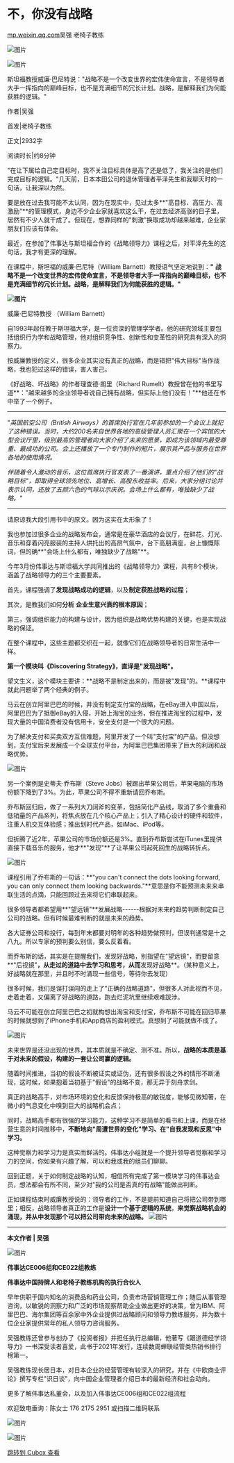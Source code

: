 不，你没有战略
=======

[mp.weixin.qq.com](http://mp.weixin.qq.com/s?__biz=MzkzODE5OTQ3Ng==&mid=2247516199&idx=1&sn=acfc9bcce483ad38509bb86f64bc9fc8&chksm=c28110fcf5f699ea55f96e556331e8431aa7c202279f720a07396a3e8a18210cdd0d000a342c&mpshare=1&scene=1&srcid=0609iAqfmrivGNoPgy5q7Qsg&sharer_sharetime=1686364526791&sharer_shareid=c58007142b3c8dd4da3163f5c61d6b7b#rd)吴强 老椅子教练


![图片](https://image.cubox.pro/article/2022092718222517623/45407.jpg?imageMogr2/quality/90/ignore-error/1)

![图片](https://image.cubox.pro/article/2023061222213863807/68203.jpg?imageMogr2/quality/90/ignore-error/1)

斯坦福教授威廉·巴尼特说："战略不是一个改变世界的宏伟使命宣言，不是领导者大手一挥指向的巅峰目标，也不是充满细节的冗长计划。战略，是解释我们为何能获胜的逻辑。"

作者\|吴强

首发\|老椅子教练

正文\|2932字

阅读时长\|约8分钟

"在让下属给自己定目标时，我不关注目标具体是高了还是低了，我关注的是他们完成目标的逻辑。"几天前，日本本田公司的退休管理者平泽先生和我聊天时的一句话，让我深以为然。


要是放在过去我可能不太认同，因为在现实中，见过太多**"高目标、高压力、高激励"**的管理模式，身边不少企业家就喜欢这么干，在过去经济高涨的日子里，居然有不少人就干成了。但现在，想靠同样的"刺激"换取成功却越来越难，企业家朋友们应该有体会。


最近，在参加了伟事达与斯坦福合作的《战略领导力》课程之后，对平泽先生的这句话，我才有更深的理解。

在课程中，斯坦福的威廉·巴尼特（William Barnett）教授语气坚定地说到：**"** **战略不是一个改变世界的宏伟使命宣言，不是领导者大手一挥指向的巅峰目标，也不是充满细节的冗长计划。战略，是解释我们为何能获胜的逻辑。"**

**![图片](https://image.cubox.pro/article/2023061222213835113/50518.jpg?imageMogr2/quality/90/ignore-error/1)**

威廉·巴尼特教授 （William Barnett）

自1993年起任教于斯坦福大学，是一位资深的管理学学者。他的研究领域主要包括组织行为学和战略管理，他对组织竞争性、创新性和变革性的研究具有深入的洞察力。


按威廉教授的定义，很多企业其实没有真正的战略，而是错把"伟大目标"当作战略，我也犯过这样的错误，害人害己。

《好战略、坏战略》的作者理查德·朗里（Richard Rumelt）教授曾在他的书里写道**："越来越多的企业领导者说自己拥有战略，但实际上他们没有！"**他还在书中举了一个例子。

*** ** * ** ***


"*英国航空公司（British Airways）的首席执行官在几年前参加的一个会议上就犯了这种错误。当时，大约200名来自世界各地的高级管理人员汇聚在一个宾馆的大型会议厅里，级别最高的管理者向大家介绍了未来的愿景，即成为该领域内最受尊重、最成功的公司。会上还播放了一个专门制作的短片，展示其产品与服务在世界各地的使用情况。*

*伴随着令人激动的音乐，这位首席执行官发表了一番演讲，重点介绍了他们的"战略目标"，即取得全球领先地位、高增长、高股东收益率。后来，大家分组讨论并表示认同，还放了五颜六色的气球以示庆祝。会场上什么都有，唯独缺少了战略。"*

*** ** * ** ***


请原谅我大段引用书中的原文。因为这实在太形象了！

我也参加过很多企业的战略发布会，通常是在豪华酒店的会议厅，在鲜花、灯光、音乐和穿着闪亮服装的主持人烘托出的高昂气氛中，台下高朋满座，台上慷慨陈词，但的确**"会场上什么都有，唯独缺少了战略"**。

今年3月份伟事达与斯坦福大学共同推出的《战略领导力》课程，共有8个模块，涵盖了战略领导力的三个主要要素。

首先，课程强调了**发现战略成功的逻辑**，以及**制定获胜战略的过程**；

其次，是教我们如何**分析** **企业生意兴衰的根本原因**；

第三，强调组织能力的构建与设计，因为组织是战略优势构建的关键，也是实现战略的保证。

在整个课程中，这些主题都交织在一起，就像它们在战略领导者的日常生活中一样。

**第一个模块叫《Discovering Strategy》，直译是"发现战略"。**

望文生义，这个模块主要讲：**战略不是制定出来的，而是被"发现"的。**课程中就此问题举了两个经典的例子。

马云在创立阿里巴巴的时候，并没有制定支付宝的战略，在eBay进入中国以后，阿里巴巴为了抵御eBay的入侵，开始上淘宝的业务，但在推进淘宝的过程中，发现大量的中国消费者没有信用卡，安全支付是一个很大的问题。

为了解决支付和买卖双方互信难题，阿里开发了一个叫"支付宝"的产品。但没想到，支付宝后来发展成一个全球支付平台，为阿里巴巴集团带来了巨大的利润和战略优势。

![图片](https://image.cubox.pro/article/2023061222213812925/93565.jpg?imageMogr2/quality/90/ignore-error/1)

另一个案例是史蒂夫·乔布斯（Steve Jobs）被踢出苹果公司后，苹果电脑的市场份额下降到了3%。为此，苹果公司不得不重新请回乔布斯。

乔布斯回归后，做了一系列大刀阔斧的变革，包括简化产品线，取消了多个重叠和低销量的产品系列，将焦点放在几个核心产品上；引入了精心设计的硬件和软件，注重人机交互体验感；推出划时代产品，如iMac、iPod等。

但折腾了近2年，苹果公司的市场份额还是3%。直到乔布斯尝试在iTunes里提供直接下载音乐的服务，他才**"发现"**了让苹果公司起死回生的战略转折点。

![图片](https://image.cubox.pro/article/2023061222213812238/75215.jpg?imageMogr2/quality/90/ignore-error/1)

课程引用了乔布斯的一句话：**"you can't connect the dots looking forward, you can only connect them looking backwards."**意思是你不能预测未来来串联生活的点滴，只能回顾过去来将它们串联起来。

很多领导者都希望用**"望远镜"**发展战略------根据对未来的趋势判断制定自己公司的战略。但有时候最难判断的就是未来的趋势。

各大证券公司和投行，每到年末都要对明年的各种趋势做预判，但误判通常是十之八九。所以专家的预判要么别信，要么反着看。

而乔布斯的话，其实是在提醒我们，发现好战略，别指望在"望远镜"，而要留意**"后视镜"**，从走过的道路中去学习和思考，从而**发现好战略**。（某种意义上，好战略就在那里，并且时不时涌现一些信号，等待你去发现）

很多时候，我们是误打误闯的走上了"正确的战略道路"，但很多人对此视而不见，走着走着，又偏离了好战略的道路，跑去烂泥坑里继续艰难跋涉。

马云不可能在创立阿里巴巴之初就构想出淘宝和支付宝，乔布斯不可能在回归苹果的时候就想到了iPhone手机和App商店的盈利模式。真想到了可能就做不成了。

![图片](https://image.cubox.pro/article/2023061222213847470/63263.jpg?imageMogr2/quality/90/ignore-error/1)

未来世界是还没出现的世界，其本质就是不确定、测不准。所以，**战略的本质是基于对未来的假设，构建的一套让公司赢的逻辑。**

随着时间推进，当初的假设不断被证实或证伪，还有很多假设之外的情形不断涌现，这时候，如果抱着当初基于"假设"的战略不变，那无异于刻舟求剑。

真正的战略高手，对市场环境的变化和反馈保持极高的敏锐度，能够见微知著，在微小的气息变化中嗅到巨大的战略机会点；

同时，战略高手都有很强的学习能力，这种学习不是简单的看书和上课，而是在经营生意的时间推移中，**不断地向"周遭世界的变化"学习、在"自我发现和反思"中学习。**

这种觉察力和学习力是真实而鲜活的。伟事达小组就是一个提升领导者觉察和学习力的空间，你如果有兴趣了解，可以和我或我的组员们聊聊。

回到正题，关于如何制定战略的认知，相信所有完成了第一模块学习的伟事达会员，想法都会有所不同，至少对"我的公司是否真的有战略"能做出判断。

正如课程结束时威廉教授说的：领导者的工作，不是提前知道自己将把公司带到哪里；相反，战略领导者真正的工作是**设计一个基于逻辑的系统**，**来觉察战略机会的涌现，并从中发现那个可以把公司带向未来的战略。** ![图片](https://image.cubox.pro/article/2022092718222527980/89656.jpg?imageMogr2/quality/90/ignore-error/1)


*** ** * ** ***


**本文作者 \| 吴强**

![图片](https://image.cubox.pro/article/2023061222213819388/93103.jpg?imageMogr2/quality/90/ignore-error/1)

**伟事达CE006组和CE022组教练**

**伟事达中国持牌人和老椅子教练机构的执行合伙人**

早年供职于国内知名的消费品和药业公司，负责市场营销管理工作；随后从事管理咨询，以敏锐的洞察力和广泛的市场观察帮助企业做出更好的决策，曾为IBM、阿里巴巴、海尔集团等百余家中外企业提供过战略顾问和领导力教练服务，并为数十位企业家提供常年的私人领导力咨询服务。

吴强教练还曾参与创办了《投资者报》并担任执行总编辑，他著写《跟道德经学领导力》一书深受读者喜爱，此书于2021年发行，连续数周蝉联经管类热销书排行榜第一。

吴强教练现长居日本，对日本企业的经营管理有较深入的研究，并在《中欧商业评论》撰写专栏"识日谈"，向中国企业管理者介绍日本的最新经济和社会动向。

更多了解伟事达私董会，以及加入伟事达CE006组和CE022组流程

欢迎致电垂询：陈女士 176 2175 2951 或扫描二维码联系

![图片](https://image.cubox.pro/article/2022092718222535830/23566.jpg?imageMogr2/quality/90/ignore-error/1)

![图片](https://image.cubox.pro/article/2023061222213827570/30597.jpg?imageMogr2/quality/90/ignore-error/1)

[跳转到 Cubox 查看](https://cubox.pro/my/card?id=7067037177208636759)
